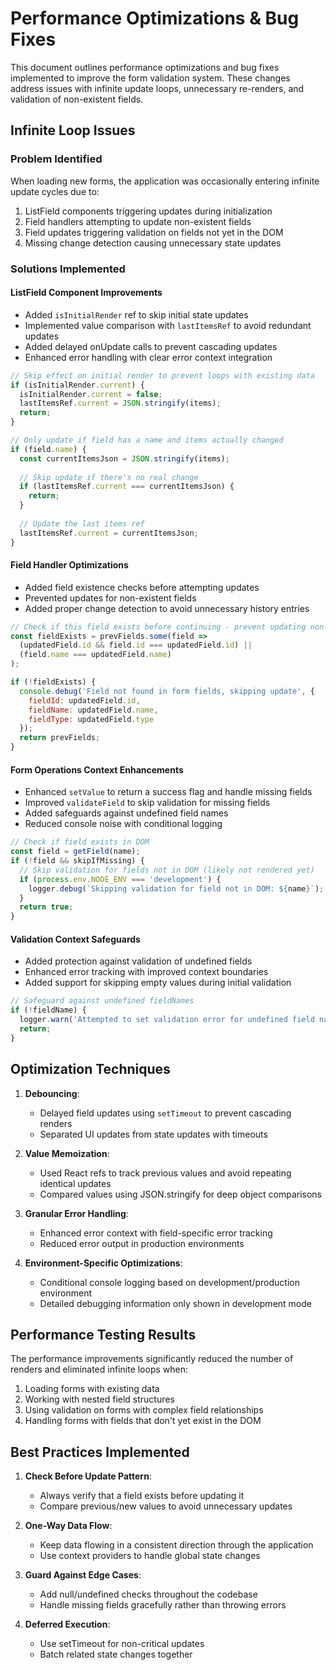 # Performance Optimizations & Bug Fixes

This document outlines performance optimizations and bug fixes implemented to improve the form validation system. These changes address issues with infinite update loops, unnecessary re-renders, and validation of non-existent fields.

## Infinite Loop Issues

### Problem Identified

When loading new forms, the application was occasionally entering infinite update cycles due to:

1. ListField components triggering updates during initialization
2. Field handlers attempting to update non-existent fields
3. Field updates triggering validation on fields not yet in the DOM
4. Missing change detection causing unnecessary state updates

### Solutions Implemented

#### ListField Component Improvements

- Added `isInitialRender` ref to skip initial state updates
- Implemented value comparison with `lastItemsRef` to avoid redundant updates
- Added delayed onUpdate calls to prevent cascading updates
- Enhanced error handling with clear error context integration

```jsx
// Skip effect on initial render to prevent loops with existing data
if (isInitialRender.current) {
  isInitialRender.current = false;
  lastItemsRef.current = JSON.stringify(items);
  return;
}

// Only update if field has a name and items actually changed
if (field.name) {
  const currentItemsJson = JSON.stringify(items);
  
  // Skip update if there's no real change
  if (lastItemsRef.current === currentItemsJson) {
    return;
  }
  
  // Update the last items ref
  lastItemsRef.current = currentItemsJson;
}
```

#### Field Handler Optimizations

- Added field existence checks before attempting updates
- Prevented updates for non-existent fields 
- Added proper change detection to avoid unnecessary history entries

```javascript
// Check if this field exists before continuing - prevent updating non-existent fields
const fieldExists = prevFields.some(field => 
  (updatedField.id && field.id === updatedField.id) || 
  (field.name === updatedField.name)
);

if (!fieldExists) {
  console.debug('Field not found in form fields, skipping update', {
    fieldId: updatedField.id,
    fieldName: updatedField.name,
    fieldType: updatedField.type
  });
  return prevFields;
}
```

#### Form Operations Context Enhancements

- Enhanced `setValue` to return a success flag and handle missing fields
- Improved `validateField` to skip validation for missing fields
- Added safeguards against undefined field names
- Reduced console noise with conditional logging

```javascript
// Check if field exists in DOM
const field = getField(name);
if (!field && skipIfMissing) {
  // Skip validation for fields not in DOM (likely not rendered yet)
  if (process.env.NODE_ENV === 'development') {
    logger.debug(`Skipping validation for field not in DOM: ${name}`);
  }
  return true;
}
```

#### Validation Context Safeguards

- Added protection against validation of undefined fields
- Enhanced error tracking with improved context boundaries
- Added support for skipping empty values during initial validation

```javascript
// Safeguard against undefined fieldNames
if (!fieldName) {
  logger.warn('Attempted to set validation error for undefined field name');
  return;
}
```

## Optimization Techniques

1. **Debouncing**:
   - Delayed field updates using `setTimeout` to prevent cascading renders
   - Separated UI updates from state updates with timeouts

2. **Value Memoization**:
   - Used React refs to track previous values and avoid repeating identical updates
   - Compared values using JSON.stringify for deep object comparisons

3. **Granular Error Handling**:
   - Enhanced error context with field-specific error tracking
   - Reduced error output in production environments

4. **Environment-Specific Optimizations**:
   - Conditional console logging based on development/production environment
   - Detailed debugging information only shown in development mode

## Performance Testing Results

The performance improvements significantly reduced the number of renders and eliminated infinite loops when:

1. Loading forms with existing data
2. Working with nested field structures 
3. Using validation on forms with complex field relationships
4. Handling forms with fields that don't yet exist in the DOM

## Best Practices Implemented

1. **Check Before Update Pattern**:
   - Always verify that a field exists before updating it
   - Compare previous/new values to avoid unnecessary updates

2. **One-Way Data Flow**:
   - Keep data flowing in a consistent direction through the application
   - Use context providers to handle global state changes

3. **Guard Against Edge Cases**:
   - Add null/undefined checks throughout the codebase
   - Handle missing fields gracefully rather than throwing errors

4. **Deferred Execution**:
   - Use setTimeout for non-critical updates
   - Batch related state changes together